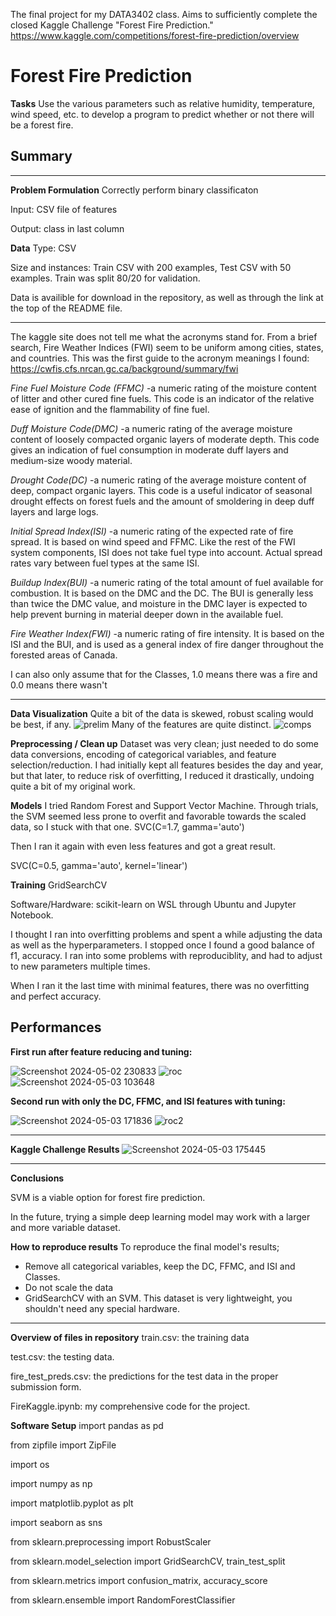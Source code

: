 The final project for my DATA3402 class. Aims to sufficiently complete the closed Kaggle Challenge "Forest Fire Prediction."
https://www.kaggle.com/competitions/forest-fire-prediction/overview
# Forest Fire Prediction
**Tasks**
Use the various parameters such as relative humidity, temperature, wind speed, etc. to develop a program to predict whether or not there will be a forest fire.

## Summary
***************************************************
**Problem Formulation**
Correctly perform binary classificaton

Input: CSV file of features

Output: class in last column


**Data**
Type: CSV

Size and instances: Train CSV with 200 examples, Test CSV with 50 examples. Train was split 80/20 for validation.

Data is availible for download in the repository, as well as through the link at the top of the README file.

*******************************************************************************************************
The kaggle site does not tell me what the acronyms stand for. From a brief search, Fire Weather Indices (FWI) seem to be uniform among cities, states, and countries. This was the first guide to the acronym meanings I found:
https://cwfis.cfs.nrcan.gc.ca/background/summary/fwi

*Fine Fuel Moisture Code (FFMC)*
-a numeric rating of the moisture content of litter and other cured fine fuels. This code is an indicator of the relative ease of ignition and the flammability of fine fuel.

*Duff Moisture Code(DMC)*
-a numeric rating of the average moisture content of loosely compacted organic layers of moderate depth. This code gives an indication of fuel consumption in moderate duff layers and medium-size woody material.


*Drought Code(DC)*
-a numeric rating of the average moisture content of deep, compact organic layers. This code is a useful indicator of seasonal drought effects on forest fuels and the amount of smoldering in deep duff layers and large logs.


*Initial Spread Index(ISI)*
-a numeric rating of the expected rate of fire spread. It is based on wind speed and FFMC. Like the rest of the FWI system components, ISI does not take fuel type into account. Actual spread rates vary between fuel types at the same ISI.


*Buildup Index(BUI)*
-a numeric rating of the total amount of fuel available for combustion. It is based on the DMC and the DC. The BUI is generally less than twice the DMC value, and moisture in the DMC layer is expected to help prevent burning in material deeper down in the available fuel.


*Fire Weather Index(FWI)*
-a numeric rating of fire intensity. It is based on the ISI and the BUI, and is used as a general index of fire danger throughout the forested areas of Canada.



I can also only assume that for the Classes, 1.0 means there was a fire and 0.0 means there wasn't

***********************************************************************
**Data Visualization**
Quite a bit of the data is skewed, robust scaling would be best, if any.
![prelim](https://github.com/tielyrr/3402_Kaggle/assets/143365566/5e2d11be-40a1-4775-afa6-40aee6ede5b9)
Many of the features are quite distinct.
![comps](https://github.com/tielyrr/3402_Kaggle/assets/143365566/8eb92471-685c-4fb6-96c6-ae8247cdc77e)



**Preprocessing / Clean up**
Dataset was very clean; just needed to do some data conversions, encoding of categorical variables, and feature selection/reduction. I had initially kept all features besides the day and year, but that later, to reduce risk of overfitting, I reduced it drastically, undoing quite a bit of my original work.


**Models**
I tried Random Forest and Support Vector Machine. Through trials, the SVM seemed less prone to overfit and favorable towards the scaled data, so I stuck with that one.
SVC(C=1.7, gamma='auto')

Then I ran it again with even less features and got a great result.

SVC(C=0.5, gamma='auto', kernel='linear')



**Training**
GridSearchCV

Software/Hardware: scikit-learn on WSL through Ubuntu and Jupyter Notebook.

I thought I ran into overfitting problems and spent a while adjusting the data as well as the hyperparameters. I stopped once I found a good balance of f1, accuracy.
I ran into some problems with reproduciblity, and had to adjust to new parameters multiple times.

When I ran it the last time with minimal features, there was no overfitting and perfect accuracy. 


## Performances

**First run after feature reducing and tuning:**

![Screenshot 2024-05-02 230833](https://github.com/tielyrr/3402_Kaggle/assets/143365566/83a46f47-2369-4575-9aec-1ff106489cd5)
![roc](https://github.com/tielyrr/3402_Kaggle/assets/143365566/3d7958a5-73b4-432b-9c94-db4ecb03c53a)
![Screenshot 2024-05-03 103648](https://github.com/tielyrr/3402_Kaggle/assets/143365566/ba07d361-4bf0-4215-9566-26f0f85d0525)

**Second run with only the DC, FFMC, and ISI features with tuning:**

![Screenshot 2024-05-03 171836](https://github.com/tielyrr/3402_Kaggle/assets/143365566/f9a085df-fbce-4597-bdcb-2225321e20d2)
![roc2](https://github.com/tielyrr/3402_Kaggle/assets/143365566/d352ed3d-05a4-4c5d-b9b5-4f80860aeb58)


********************************************
**Kaggle Challenge Results**
![Screenshot 2024-05-03 175445](https://github.com/tielyrr/3402_Kaggle/assets/143365566/32f5f1b6-d8fa-49b6-9e55-098ece094f8d)


***********************************************
**Conclusions**

SVM is a viable option for forest fire prediction. 

In the future, trying a simple deep learning model may work with a larger and more variable dataset.


**How to reproduce results**
To reproduce the final model's results;

- Remove all categorical variables, keep the DC, FFMC, and ISI and Classes. 
- Do not scale the data
- GridSearchCV with an SVM.
This dataset is very lightweight, you shouldn't need any special hardware. 



******************************************************************************************
**Overview of files in repository**
train.csv: the training data

test.csv: the testing data.

fire_test_preds.csv: the predictions for the test data in the proper submission form.

FireKaggle.ipynb: my comprehensive code for the project.


**Software Setup**
import pandas as pd

from zipfile import ZipFile

import os

import numpy as np

import matplotlib.pyplot as plt

import seaborn as sns

from sklearn.preprocessing import RobustScaler

from sklearn.model_selection import GridSearchCV, train_test_split

from sklearn.metrics import confusion_matrix,  accuracy_score

from sklearn.ensemble import RandomForestClassifier

